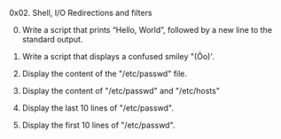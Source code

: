 0x02. Shell, I/O Redirections and filters

0. Write a script that prints “Hello, World”, followed by a new line to the standard output.

1. Write a script that displays a confused smiley "(Ôo)'.

2. Display the content of the "/etc/passwd" file.

3. Display the content of "/etc/passwd" and "/etc/hosts"

4. Display the last 10 lines of "/etc/passwd".

5. Display the first 10 lines of "/etc/passwd".
